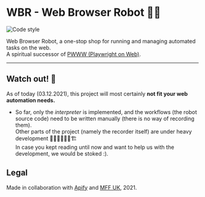 # WBR - Web Browser Robot 🤖🔮

![Code style](https://badgen.net/badge/ESLint/Airbnb/ff5a5f?icon=airbnb)

Web Browser Robot, a one-stop shop for running and managing automated tasks on the web. \
A spiritual successor of [PWWW (Playwright on Web)](https://github.com/barjin/pw-web).

___

## Watch out! 🛑

As of today (03.12.2021), this project will most certainly **not fit your web automation needs.** 
- So far, only the *interpreter* is implemented, and the workflows (the robot source code) need to be written 
manually (there is no way of recording them).
\
Other parts of the project (namely the recorder itself) are under heavy development 👷🏽‍♂️👨🏽‍🏭🏗
\
In case you kept reading until now and want to help us with the development, we would be stoked :).

## Legal 

Made in collaboration with [Apify](https://apify.com/) and [MFF UK](https://mff.cuni.cz), 2021.
